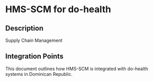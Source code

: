 # HMS-SCM for do-health

## Description

Supply Chain Management

## Integration Points

This document outlines how HMS-SCM is integrated with do-health systems in Dominican Republic.
